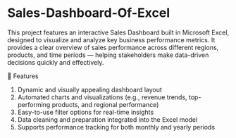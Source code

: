 # Sales-Dashboard-Of-Excel

This project features an interactive Sales Dashboard built in Microsoft Excel, designed to visualize and analyze key business performance metrics. It provides a clear overview of sales performance across different regions, products, and time periods — helping stakeholders make data-driven decisions quickly and effectively.

🚀 Features

1) Dynamic and visually appealing dashboard layout
2) Automated charts and visualizations (e.g., revenue trends, top-performing products, and regional performance)
3) Easy-to-use filter options for real-time insights
4) Data cleaning and preparation integrated into the Excel model
5) Supports performance tracking for both monthly and yearly periods
